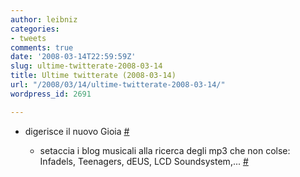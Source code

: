 ```yaml
---
author: leibniz
categories:
- tweets
comments: true
date: '2008-03-14T22:59:59Z'
slug: ultime-twitterate-2008-03-14
title: Ultime twitterate (2008-03-14)
url: "/2008/03/14/ultime-twitterate-2008-03-14/"
wordpress_id: 2691

---
```

* digerisce il nuovo Gioia [#](https://twitter.com/leibniz/statuses/771391297)

	
  * setaccia i blog musicali alla ricerca degli mp3 che non colse: Infadels, Teenagers, dEUS, LCD Soundsystem,... [#](https://twitter.com/leibniz/statuses/771623062)


